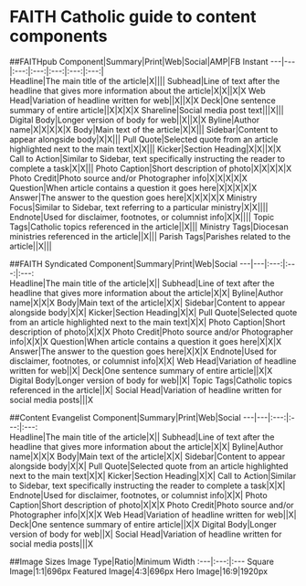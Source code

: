 # FAITH Catholic guide to content components

##FAITHpub
Component|Summary|Print|Web|Social|AMP|FB Instant
---|---|:---:|:---:|:---:|:---:|:---:|    
Headline|The main title of the article|X||||
Subhead|Line of text after the headline that gives more information about the article|X|X||X|X
Web Head|Variation of headline written for web||X||X|X
Deck|One sentence summary of entire article||X|X|X|X
Shareline|Social media post text|||X|||
Digital Body|Longer version of body for web||X||X|X
Byline|Author name|X|X|X|X|X
Body|Main text of the article|X|X|||
Sidebar|Content to appear alongside body|X|X|||
Pull Quote|Selected quote from an article highlighted next to the main text|X|X|||
Kicker|Section Heading|X|X||X|X
Call to Action|Similar to Sidebar, text specifically instructing the reader to complete a task|X|X|||
Photo Caption|Short description of photo|X|X|X|X|X
Photo Credit|Photo source and/or Photographer info|X|X|X|X|X
Question|When article contains a question it goes here|X|X|X|X|X
Answer|The answer to the question goes here|X|X|X|X|X
Ministry Focus|Similar to Sidebar, text referring to a particular ministry|X|X||||
Endnote|Used for disclaimer, footnotes, or columnist info|X|X||||
Topic Tags|Catholic topics referenced in the article||X|||
Ministry Tags|Diocesan ministries referenced in the article||X|||
Parish Tags|Parishes related to the article||X|||


##FAITH Syndicated
Component|Summary|Print|Web|Social
---|---|:---:|:---:|:---:       
Headline|The main title of the article|X||
Subhead|Line of text after the headline that gives more information about the article|X|X|
Byline|Author name|X|X|X
Body|Main text of the article|X|X|
Sidebar|Content to appear alongside body|X|X|
Kicker|Section Heading|X|X|
Pull Quote|Selected quote from an article highlighted next to the main text|X|X|
Photo Caption|Short description of photo|X|X|X
Photo Credit|Photo source and/or Photographer info|X|X|X
Question|When article contains a question it goes here|X|X|X
Answer|The answer to the question goes here|X|X|X
Endnote|Used for disclaimer, footnotes, or columnist info|X|X|
Web Head|Variation of headline written for web||X|
Deck|One sentence summary of entire article||X|X
Digital Body|Longer version of body for web||X|
Topic Tags|Catholic topics referenced in the article||X|
Social Head|Variation of headline written for social media posts|||X

##Content Evangelist
Component|Summary|Print|Web|Social
---|---|:---:|:---:|:---:       
Headline|The main title of the article|X||
Subhead|Line of text after the headline that gives more information about the article|X|X|
Byline|Author name|X|X|X
Body|Main text of the article|X|X|
Sidebar|Content to appear alongside body|X|X|
Pull Quote|Selected quote from an article highlighted next to the main text|X|X|
Kicker|Section Heading|X|X|
Call to Action|Similar to Sidebar, text specifically instructing the reader to complete a task|X|X|
Endnote|Used for disclaimer, footnotes, or columnist info|X|X|
Photo Caption|Short description of photo|X|X|X
Photo Credit|Photo source and/or Photographer info|X|X|X
Web Head|Variation of headline written for web||X|
Deck|One sentence summary of entire article||X|X
Digital Body|Longer version of body for web||X|
Social Head|Variation of headline written for social media posts|||X

##Image Sizes
Image Type|Ratio|Minimum Width
:---|:---:|:---
Square Image|1:1|696px
Featured Image|4:3|696px
Hero Image|16:9|1920px
